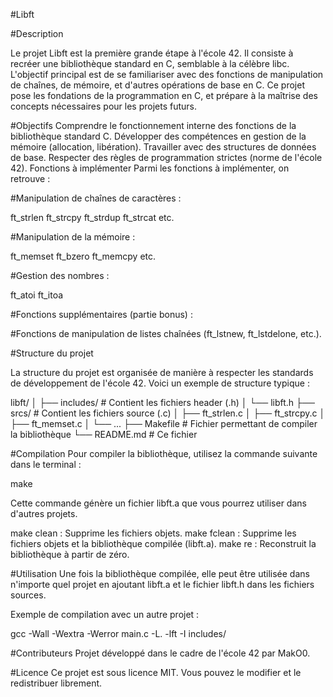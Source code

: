 #Libft

#Description

Le projet Libft est la première grande étape à l'école 42. Il consiste à recréer une bibliothèque standard en C, semblable à la célèbre libc. L'objectif principal est de se familiariser avec des fonctions de manipulation de chaînes, de mémoire, et d'autres opérations de base en C. Ce projet pose les fondations de la programmation en C, et prépare à la maîtrise des concepts nécessaires pour les projets futurs.

#Objectifs
Comprendre le fonctionnement interne des fonctions de la bibliothèque standard C.
Développer des compétences en gestion de la mémoire (allocation, libération).
Travailler avec des structures de données de base.
Respecter des règles de programmation strictes (norme de l'école 42).
Fonctions à implémenter
Parmi les fonctions à implémenter, on retrouve :

#Manipulation de chaînes de caractères :

ft_strlen
ft_strcpy
ft_strdup
ft_strcat
etc.

#Manipulation de la mémoire :

ft_memset
ft_bzero
ft_memcpy
etc.

#Gestion des nombres :

ft_atoi
ft_itoa

#Fonctions supplémentaires (partie bonus) :

#Fonctions de manipulation de listes chaînées (ft_lstnew, ft_lstdelone, etc.).

#Structure du projet

La structure du projet est organisée de manière à respecter les standards de développement de l'école 42. Voici un exemple de structure typique :

libft/
│
├── includes/          # Contient les fichiers header (.h)
│   └── libft.h
├── srcs/              # Contient les fichiers source (.c)
│   ├── ft_strlen.c
│   ├── ft_strcpy.c
│   ├── ft_memset.c
│   └── ...
├── Makefile           # Fichier permettant de compiler la bibliothèque
└── README.md          # Ce fichier


#Compilation
Pour compiler la bibliothèque, utilisez la commande suivante dans le terminal :

make

Cette commande génère un fichier libft.a que vous pourrez utiliser dans d'autres projets.

make clean : Supprime les fichiers objets.
make fclean : Supprime les fichiers objets et la bibliothèque compilée (libft.a).
make re : Reconstruit la bibliothèque à partir de zéro.

#Utilisation
Une fois la bibliothèque compilée, elle peut être utilisée dans n'importe quel projet en ajoutant libft.a et le fichier libft.h dans les fichiers sources.

Exemple de compilation avec un autre projet :

gcc -Wall -Wextra -Werror main.c -L. -lft -I includes/


#Contributeurs
Projet développé dans le cadre de l'école 42 par MakO0.


#Licence
Ce projet est sous licence MIT. Vous pouvez le modifier et le redistribuer librement.

